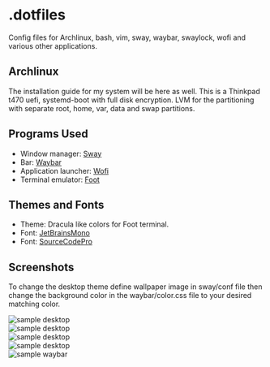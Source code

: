 # .dotfiles
Config files for Archlinux, bash, vim, sway,
waybar, swaylock, wofi and various other applications. 

## Archlinux
The installation guide for my system will be here as well. This is a Thinkpad t470
uefi, systemd-boot with full disk encryption. LVM for the partitioning with 
separate root, home, var, data and swap partitions.

## Programs Used
- Window manager: [Sway](https://github.com/swaywm/sway)
- Bar: [Waybar](https://github.com/Alexays/Waybar)
- Application launcher: [Wofi](https://hg.sr.ht/~scoopta/wofi)
- Terminal emulator: [Foot](https://codeberg.org/dnkl/foot)

## Themes and Fonts
- Theme: Dracula like colors for Foot terminal.
- Font: [JetBrainsMono](https://archlinux.org/packages/community/any/ttf-jetbrains-mono/)
- Font: [SourceCodePro](https://archlinux.org/packages/extra/any/adobe-source-code-pro-fonts/)

## Screenshots
To change the desktop theme define wallpaper image in sway/conf file then change 
the background color in the waybar/color.css file
to your desired matching color.

![sample desktop](https://github.com/tim3dman/.dotfiles/blob/main/Screenshots/screenshot_2021-11-15_08-23-25_264575588.png)
<br/>
![sample desktop](https://github.com/tim3dman/.dotfiles/blob/main/Screenshots/screenshot_2021-11-05_21-57-44_219301240.png)
<br/>
![sample desktop](https://github.com/tim3dman/.dotfiles/blob/main/Screenshots/screenshot_2021-10-27_06-40-20_483919216.png)
<br/>
![sample desktop](https://github.com/tim3dman/.dotfiles/blob/main/Screenshots/screenshot_2021-10-27_06-50-50_028078689.png)
<br/>
![sample waybar](https://github.com/tim3dman/.dotfiles/blob/main/Screenshots/screenshot_2021-11-15_22-25-02_641878534.png)
